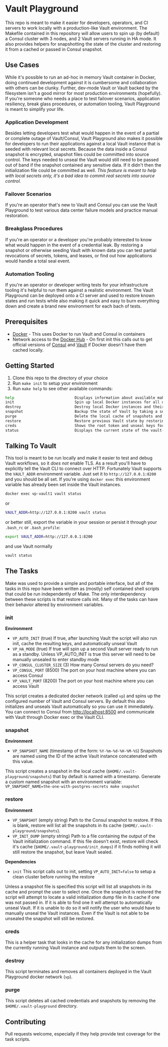 # Vault Playground

This repo is meant to make it easier for developers, operators, and CI servers to work locally with a production-like Vault environment.
The Makefile contained in this repository will allow users to spin up (by default) a Consul cluster with 3 nodes, and 2 Vault servers running
in HA mode. It also provides helpers for snapshotting the state of the cluster and restoring it from a cached or passed in Consul snapshot.

## Use Cases

While it's possible to run an ad-hoc in memory Vault container in Docker, doing continued development against it is cumbersome and collaboration 
with others can be clunky. Further, dev-mode Vault or Vault backed by the filesystem isn't a good mirror for most production environments (hopefully). If you're someone
who needs a place to test failover scenarios, application resiliency, break glass procedures, or automation tooling, Vault Playground is meant to simplify 
your life.

### Application Development
Besides letting developers test what would happen in the event of a partial or complete outage of Vault/Consul, Vault Playground also makes it possible for 
developers to run their applications against a local Vault instance that is seeded with relevant local secrets. Because the data inside a Consul snapshot is
encrypted, snapshot files could be committed into source control. The keys needed to unseal the Vault would still need to be passed out of band if the snapshot 
contained any sensitive data. If it didn't then the initialization file could be committed as well. _This feature is meant to help with local secrets only, 
it's a bad idea to commit real secrets into source control._

### Failover Scenarios
If you're an operator that's new to Vault and Consul you can use the Vault Playground to test various data center failure models and practice manual restoration.

### Breakglass Procedures
If you're an operator or a developer you're probably interested to know what would happen in the event of a credential leak. By restoring a snapshot or otherwise seeding
Vault with known data you can test partial revocations of secrets, tokens, and leases, or find out how applications would handle a total seal event.

### Automation Tooling
If you're an operator or developer writing tests for your infrastructure tooling it's helpful to run them against a realistic environment. The Vault Playground can be 
deployed onto a CI server and used to restore known states and run tests while also making it quick and easy to burn everything down and create a brand new environment
for each bach of tests.

## Prerequisites
  - [Docker](https://www.docker.com/get-docker) - This uses Docker to run Vault and Consul in containers
  - Network access to the [Docker Hub](https://hub.docker.com/) - On first init this calls out to get official versions of [Consul](https://hub.docker.com/_/consul/) and [Vault](https://hub.docker.com/_/vault/) if Docker doesn't have them cached locally.

## Getting Started

1. Clone this repo to the directory of your choice
1. Run `make init` to setup your environment
1. Run `make help` to see other available commands:
```bash
help                           Displays information about available make tasks
init                           Spin up local Docker instances for all dependencies on a dedicated Docker network
destroy                        Destroy local Docker instances and their Docker network
snapshot                       Backup the state of Vault by taking a snapshot of Consul and storing it in the local cache
purge                          Delete the local cache of snapshots and initialization keys
restore                        Restore previous Vault state by restoring a Consul snapshot
creds                          Shows the root token and unseal keys for the currently running Vault instance if available in the local cache
status                         Displays the current state of the vault-playground network in Docker.
```

## Talking To Vault

This tool is meant to be run locally and make it easier to test and debug Vault workflows, so it _does not_ enable TLS. As a result
you'll have to explicitly tell the Vault CLI to connect over HTTP. Fortunately Vault supports the `VAULT_ADDR` environment variable. 
Just set it to `http://127.0.0.1:8200` and you should be all set. If you're using `docker exec` this environment variable has already
been set inside the Vault instances.

```bash
docker exec vp-vault1 vault status
```
or

```bash
VAULT_ADDR=http://127.0.0.1:8200 vault status
```

or better still, export the variable in your session or persist it through your `.bash_rc` or `.bash_profile`:

```bash
export VAULT_ADDR=http://127.0.0.1:8200
```
and use Vault normally
 
```bash
vault status
```

## The Tasks

Make was used to provide a simple and portable interface, but all of the tasks in this repo have been written as (mostly) 
self contained shell scripts that could be run independently of Make. The only interdependency between these scripts is 
that restore calls init. Many of the tasks can have their behavior altered by environment variables.

### init

**Environment**
  - `VP_AUTO_INIT` (true) If true, after launching Vault the script will also run init, cache the resulting keys, and automatically unseal Vault
  - `VP_HA_MODE` (true) If true will spin up a second Vault server ready to run as a standby. Unless VP_AUTO_INIT is true this server will need to be manually unsealed to enter standby mode
  - `VP_CONSUL_CLUSTER_SIZE` (3) How many Consul servers do you need?
  - `VP_CONSUL_PORT` (8500) The port on your host machine where you can access Consul
  - `VP_VAULT_PORT` (8200) The port on your host machine where you can access Vault
  
This script creates a dedicated docker network (called `vp`) and spins up the configured number of Vault and Consul servers. 
By default this also initializes and unseals Vault automatically so you can use it immediately. You can connect to Consul
from [http://localhost:8500](http://localhost:8500) and communicate with Vault through Docker exec or the Vault CLI.

### snapshot

**Environment**
  - `VP_SNAPSHOT_NAME` (timestamp of the form: `%Y-%m-%d-%H-%M-%S`) Snapshots are named using the ID of the active Vault instance concatenated with this value. 

This script creates a snapshot in the local cache (`$HOME/.vault-playground/snapshots`) that by default is named with a timestamp.
Generate a custom named snapshot with an environment variable: `VP_SNAPSHOT_NAME=the-one-with-postgres-secrets make snapshot`

### restore

**Environment**
  - `VP_SNAPSHOT` (empty string) Path to the Consul snapshot to restore. If this is blank, restore will list all the snapshots in its cache (`$HOME/.vault-playground/snapshots`).
  - `VP_INIT_DUMP` (empty string) Path to a file containing the output of the Vault initialization command. If this file doesn't exist, restore will check it's cache (`$HOME/.vault-playground/init_dumps`) if it finds nothing it will still restore the snapshot, but leave Vault sealed.

**Dependencies**
  - `init` This script calls out to init, setting `VP_AUTO_INIT=false` to setup a clean cluster before running the restore 
  
Unless a snapshot file is specified this script will list all snapshots in its cache and prompt the user to select one. 
Once the snapshot is restored the script will attempt to locate a valid initialization dump file in its cache if one was 
not passed in. If it is able to find one it will attempt to automatically unseal Vault. If it is unable to do so it will
notify the user who would have to manually unseal the Vault instances. Even if the Vault is not able to be unsealed the 
snapshot will still be restored. 

### creds

This is a helper task that looks in the cache for any initialization dumps from the currently running Vault instance and
outputs them to the screen. 

### destroy

This script terminates and removes all containers deployed in the Vault Playground docker network (`vp`).

### purge

This script deletes all cached credentials and snapshots by removing the `$HOME/.vault-playground` directory.

## Contributing

Pull requests welcome, especially if they help provide test coverage for the task scripts.
